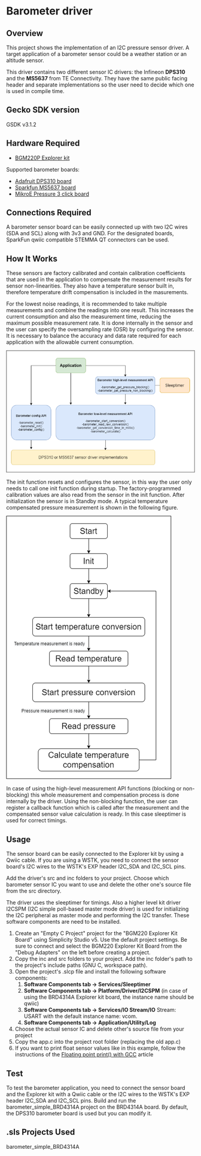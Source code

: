 # Barometer driver #

## Overview ##

This project shows the implementation of an I2C pressure sensor driver. A target application of a barometer sensor could be a weather station or an altitude sensor.

This driver contains two different sensor IC drivers: the Infineon **DPS310** and the **MS5637** from TE Connectivity. They have the same public facing header and separate implementations so the user need to decide which one is used in compile time.

## Gecko SDK version ##

GSDK v3.1.2

## Hardware Required ##

- [BGM220P Explorer kit](https://www.silabs.com/development-tools/wireless/bluetooth/bgm220-explorer-kit)

Supported barometer boards:
- [Adafruit DPS310 board](https://www.adafruit.com/product/3678](https://www.adafruit.com/product/4494))
- [Sparkfun MS5637 board](https://www.sparkfun.com/products/14688)
- [MikroE Pressure 3 click board](https://www.mikroe.com/pressure-3-click)

## Connections Required ##

A barometer sensor board can be easily connected up with two I2C wires (SDA and SCL) along with 3v3 and GND. For the designated boards, SparkFun qwiic compatible STEMMA QT connectors can be used. 

## How It Works ##

These sensors are factory calibrated and contain calibration coefficients that are used in the application to compensate the measurement results for sensor non-linearities. They also have a temperature sensor built in, therefore temperature drift compensation is included in the masurements. 

For the lowest noise readings, it is recommended to take multiple measurements and combine the readings into one result. This increases the current consumption and also the measurement time,
reducing the maximum possible measurement rate. It is done internally in the sensor and the user can specify the oversampling rate (OSR) by configuring the sensor. It is necessary to balance the accuracy and data rate
required for each application with the allowable current consumption. 

![API](doc/barometer_API.png)

The init function resets and configures the sensor, in this way the user only needs to call one init function during startup. The factory-programmed calibration values are also read from the sensor in the init function. After initialization the sensor is in Standby mode. A typical temperature compensated pressure measurement is shown in the following figure.

![Workflow](doc/sensor_workflow.png)

In case of using the high-level measurement API functions (blocking or non-blocking) this whole measurement and compensation process is done internally by the driver. Using the non-blocking function, the user can register a callback function which is called after the measurement and the compensated sensor value calculation is ready. In this case sleeptimer is used for correct timings. 

## Usage ##

The sensor board can be easily connected to the Explorer kit by using a Qwiic cable. If you are using a WSTK, you need to connect the sensor board's I2C wires to the WSTK's EXP header I2C_SDA and I2C_SCL pins. 

Add the driver's src and inc folders to your project. Choose which barometer sensor IC you want to use and delete the other one's source file from the src directory.

The driver uses the sleeptimer for timings. Also a higher level kit driver I2CSPM (I2C simple poll-based master mode driver) is used for initializing the I2C peripheral as master mode and performing the I2C transfer. These software components are need to be installed.

1. Create an "Empty C Project" project for the "BGM220 Explorer Kit Board" using Simplicity Studio v5. Use the default project settings. Be sure to connect and select the BGM220 Explorer Kit Board from the "Debug Adapters" on the left before creating a project.
2. Copy the inc and src folders to your project. Add the inc folder's path to the project's include paths (GNU C, workspace path).
3. Open the project's .slcp file and install the following software components:
   1. **Software Components tab -> Services/Sleeptimer**
   2. **Software Components tab -> Platform/Driver/I2CSPM** (in case of using the BRD4314A Explorer kit board, the instance name should be qwiic)
   3. **Software Components tab -> Services/IO Stream/IO** Stream: USART with the default instance name: vcom.
   4. **Software Components tab -> Application/Utility/Log**
4. Choose the actual sensor IC and delete other's source file from your project
5. Copy the app.c into the project root folder (replacing the old app.c)
6. If you want to print float sensor values like in this example, follow the instructions of the [Floating point print() with GCC](https://www.silabs.com/community/mcu/32-bit/knowledge-base.entry.html/2014/11/19/floating_point_print-7R9j) article 


## Test ##

To test the barometer application, you need to connect the sensor board and the Explorer kit with a Qwiic cable or the I2C wires to the WSTK's EXP header I2C_SDA and I2C_SCL pins. Build and run the barometer_simple_BRD4314A project on the BRD4314A board. By default, the DPS310 barometer board is used but you can modify it. 

## .sls Projects Used ##

barometer_simple_BRD4314A

